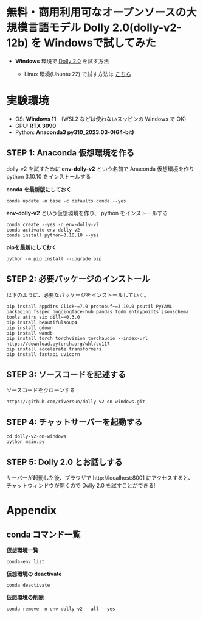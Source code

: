 # 無料・商用利用可なオープンソースの大規模言語モデル Dolly 2.0(dolly-v2-12b) を Windowsで試してみた

- **Windows** 環境で [Dolly 2.0](https://huggingface.co/databricks/dolly-v2-12b) を試す方法

  - Linux 環境(Ubuntu 22) で試す方法は [こちら](https://qiita.com/riversun/items/7c45580f1a098b041528)

# 実験環境

- OS: **Windows 11**　(WSL2 などは使わないスッピンの Windows で OK)
- GPU: **RTX 3090**
- Python: **Anaconda3 py310_2023.03-0(64-bit)**


## STEP 1: Anaconda 仮想環境を作る

dolly-v2 を試すために **env-dolly-v2** という名前で Anaconda 仮想環境を作り python 3.10.10 をインストールする

**conda を最新版にしておく**

```
conda update -n base -c defaults conda --yes
```

**env-dolly-v2** という仮想環境を作り、 python をインストールする

```
conda create --yes -n env-dolly-v2
conda activate env-dolly-v2
conda install python=3.10.10 --yes
```

**pipを最新にしておく**

```
python -m pip install --upgrade pip
```

## STEP 2: 必要パッケージのインストール

以下のように、必要なパッケージをインストールしていく。

```
pip install appdirs Click~=7.0 protobuf~=3.19.0 psutil PyYAML packaging fsspec huggingface-hub pandas tqdm entrypoints jsonschema toolz attrs six dill~=0.3.0
pip install beautifulsoup4
pip install gdown
pip install wandb
pip install torch torchvision torchaudio --index-url https://download.pytorch.org/whl/cu117
pip install accelerate transformers
pip install fastapi uvicorn
```


## STEP 3: ソースコードを記述する

ソースコードをクローンする

```
https://github.com/riversun/dolly-v2-on-windows.git
```

## STEP 4: チャットサーバーを起動する

```
cd dolly-v2-on-windows
python main.py
```


## STEP 5: Dolly 2.0 とお話しする

サーバーが起動した後、ブラウザで http://localhost:8001 にアクセスすると、チャットウィンドウが開くので Dolly 2.0 を試すことができる!


# Appendix

## conda コマンド一覧

**仮想環境一覧**

```
conda-env list
```

**仮想環境の deactivate**


```
conda deactivate
```

**仮想環境の削除**


```
conda remove -n env-dolly-v2 --all --yes
```
